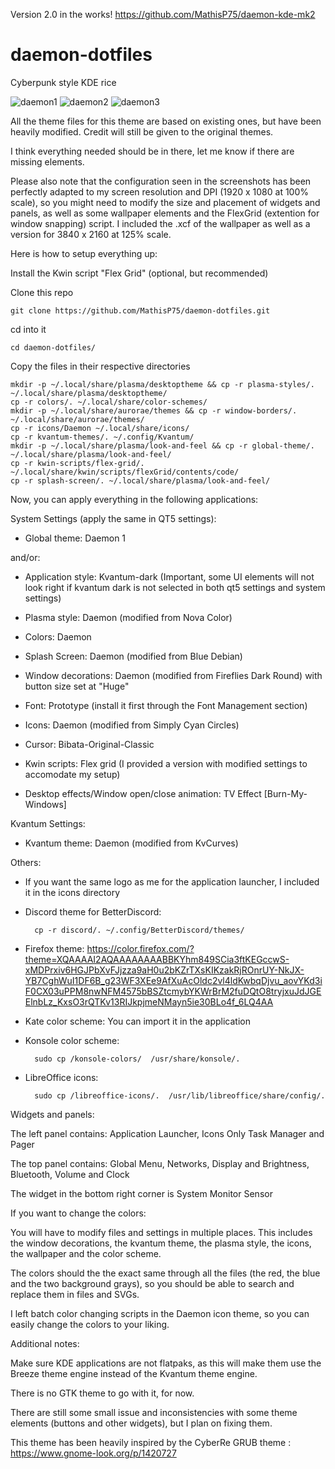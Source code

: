 Version 2.0 in the works!
https://github.com/MathisP75/daemon-kde-mk2

# daemon-dotfiles

Cyberpunk style KDE rice

![daemon1](https://github.com/MathisP75/daemon-dotfiles/blob/main/screenshots/daemon1.png)
![daemon2](https://github.com/MathisP75/daemon-dotfiles/blob/main/screenshots/daemon2.png)
![daemon3](https://github.com/MathisP75/daemon-dotfiles/blob/main/screenshots/daemon3.png)

All the theme files for this theme are based on existing ones, but have been heavily modified. Credit will still be given to the original themes.

I think everything needed should be in there, let me know if there are missing elements.

Please also note that the configuration seen in the screenshots has been perfectly adapted to my screen resolution and DPI (1920 x 1080 at 100% scale), so you might need to modify the size and placement of widgets and panels, as well as some wallpaper elements and the FlexGrid (extention for window snapping) script. I included the .xcf of the wallpaper as well as a version for 3840 x 2160 at 125% scale.



Here is how to setup everything up:

Install the Kwin script "Flex Grid" (optional, but recommended)

Clone this repo

    git clone https://github.com/MathisP75/daemon-dotfiles.git

cd into it

    cd daemon-dotfiles/

Copy the files in their respective directories

    mkdir -p ~/.local/share/plasma/desktoptheme && cp -r plasma-styles/. ~/.local/share/plasma/desktoptheme/
    cp -r colors/. ~/.local/share/color-schemes/
    mkdir -p ~/.local/share/aurorae/themes && cp -r window-borders/. ~/.local/share/aurorae/themes/
    cp -r icons/Daemon ~/.local/share/icons/
    cp -r kvantum-themes/. ~/.config/Kvantum/
    mkdir -p ~/.local/share/plasma/look-and-feel && cp -r global-theme/. ~/.local/share/plasma/look-and-feel/
    cp -r kwin-scripts/flex-grid/. ~/.local/share/kwin/scripts/flexGrid/contents/code/
    cp -r splash-screen/. ~/.local/share/plasma/look-and-feel/



Now, you can apply everything in the following applications:

System Settings (apply the same in QT5 settings):

- Global theme: Daemon 1

and/or:

- Application style: Kvantum-dark (Important, some UI elements will not look right if kvantum dark is not selected in both qt5 settings and system settings)

- Plasma style: Daemon (modified from Nova Color)

- Colors: Daemon

- Splash Screen: Daemon (modified from Blue Debian)

- Window decorations: Daemon (modified from Fireflies Dark Round) with button size set at "Huge"

- Font: Prototype (install it first through the Font Management section)

- Icons: Daemon (modified from Simply Cyan Circles)

- Cursor: Bibata-Original-Classic

- Kwin scripts: Flex grid (I provided a version with modified settings to accomodate my setup)

- Desktop effects/Window open/close animation: TV Effect [Burn-My-Windows]


Kvantum Settings:

- Kvantum theme: Daemon (modified from KvCurves)


Others:

- If you want the same logo as me for the application launcher, I included it in the icons directory

- Discord theme for BetterDiscord:

        cp -r discord/. ~/.config/BetterDiscord/themes/

- Firefox theme: https://color.firefox.com/?theme=XQAAAAI2AQAAAAAAAABBKYhm849SCia3ftKEGccwS-xMDPrxiv6HGJPbXvFJjzza9aH0u2bKZrTXsKIKzakRjROnrUY-NkJX-YB7CghWuI1DF6B_g23WF3XEe9AfXuAcOldc2vl4ldKwbqDjvu_aovYKd3iF0CX03uPPM8nwNFM4575bBSZtcmybYKWrBrM2fuDQtO8tryjxuJdJGEElnbLz_KxsO3rQTKv13RIJkpjmeNMayn5ie30BLo4f_6LQ4AA

- Kate color scheme: You can import it in the application

- Konsole color scheme:

        sudo cp /konsole-colors/  /usr/share/konsole/.

- LibreOffice icons:

        sudo cp /libreoffice-icons/.  /usr/lib/libreoffice/share/config/.



Widgets  and panels:

The left panel contains: Application Launcher, Icons Only Task Manager and Pager

The top panel contains: Global Menu, Networks, Display and Brightness, Bluetooth, Volume and Clock

The widget in the bottom right corner is System Monitor Sensor


If you want to change the colors:

You will have to modify files and settings in multiple places. This includes the window decorations, the kvantum theme, the plasma style, the icons, the wallpaper and the color scheme.

The colors should the the exact same through all the files (the red, the blue and the two background grays), so you should be able to search and replace them in files and SVGs.

I left batch color changing scripts in the Daemon icon theme, so you can easily change the colors to your liking.



Additional notes:

Make sure KDE applications are not flatpaks, as this will make them use the Breeze theme engine instead of the Kvantum theme engine.

There is no GTK theme to go with it, for now.

There are still some small issue and inconsistencies with some theme elements (buttons and other widgets), but I plan on fixing them.

This theme has been heavily inspired by the CyberRe GRUB theme : https://www.gnome-look.org/p/1420727

